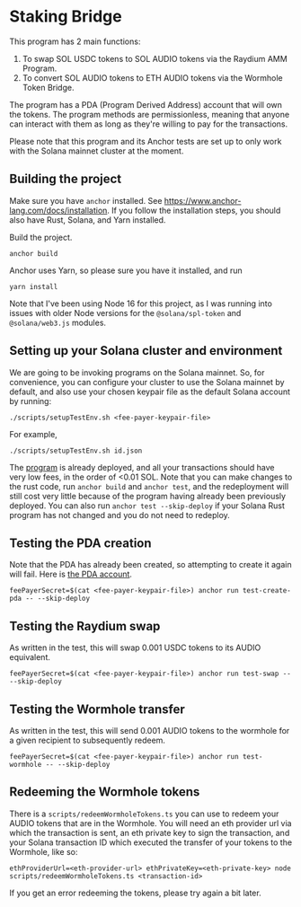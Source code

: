 # Staking Bridge

This program has 2 main functions:
1. To swap SOL USDC tokens to SOL AUDIO tokens via the Raydium AMM Program.
2. To convert SOL AUDIO tokens to ETH AUDIO tokens via the Wormhole Token Bridge.

The program has a PDA (Program Derived Address) account that will own the tokens.
The program methods are permissionless, meaning that anyone can interact with them as long as they're willing to pay for the transactions.

Please note that this program and its Anchor tests are set up to only work with the Solana mainnet cluster at the moment.

## Building the project
Make sure you have `anchor` installed. See https://www.anchor-lang.com/docs/installation. If you follow the installation steps, you should also have Rust, Solana, and Yarn installed.

Build the project.
```
anchor build
```

Anchor uses Yarn, so please sure you have it installed, and run
```
yarn install
```

Note that I've been using Node 16 for this project, as I was running into issues with older Node versions for the `@solana/spl-token` and `@solana/web3.js` modules.

## Setting up your Solana cluster and environment
We are going to be invoking programs on the Solana mainnet.
So, for convenience, you can configure your cluster to use the Solana mainnet by default, and also use your chosen keypair file as the default Solana account by running:
```
./scripts/setupTestEnv.sh <fee-payer-keypair-file>
```
For example,
```
./scripts/setupTestEnv.sh id.json
```

The [program](https://explorer.solana.com/address/HEDM7Zg7wNVSCWpV4TF7zp6rgj44C43CXnLtpY68V7bV) is already deployed, and all your transactions should have very low fees, in the order of <0.01 SOL.
Note that you can make changes to the rust code, run `anchor build` and `anchor test`, and the redeployment will still cost very little because of the program having already been previously deployed.
You can also run `anchor test --skip-deploy` if your Solana Rust program has not changed and you do not need to redeploy.

## Testing the PDA creation
Note that the PDA has already been created, so attempting to create it again will fail. Here is [the PDA account](https://explorer.solana.com/address/GwVsdGg5ZjJRzxP1wVhZBDKaS1BgdbV8sVvE4wDE36dU).
```
feePayerSecret=$(cat <fee-payer-keypair-file>) anchor run test-create-pda -- --skip-deploy
```

## Testing the Raydium swap
As written in the test, this will swap 0.001 USDC tokens to its AUDIO equivalent.
```
feePayerSecret=$(cat <fee-payer-keypair-file>) anchor run test-swap -- --skip-deploy
```

## Testing the Wormhole transfer
As written in the test, this will send 0.001 AUDIO tokens to the wormhole for a given recipient to subsequently redeem.

```
feePayerSecret=$(cat <fee-payer-keypair-file>) anchor run test-wormhole -- --skip-deploy
```

## Redeeming the Wormhole tokens
There is a `scripts/redeemWormholeTokens.ts` you can use to redeem your AUDIO tokens that are in the Wormhole. You will need an eth provider url via which the transaction is sent, an eth private key to sign the transaction, and your Solana transaction ID which executed the transfer of your tokens to the Wormhole, like so:
```
ethProviderUrl=<eth-provider-url> ethPrivateKey=<eth-private-key> node scripts/redeemWormholeTokens.ts <transaction-id>
```

If you get an error redeeming the tokens, please try again a bit later.
